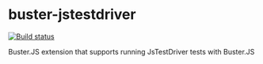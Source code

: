 # buster-jstestdriver

[![Build status](https://secure.travis-ci.org/busterjs/buster-jstestdriver.png?branch=master)](http://travis-ci.org/busterjs/buster-jstestdriver)

Buster.JS extension that supports running JsTestDriver tests with Buster.JS
